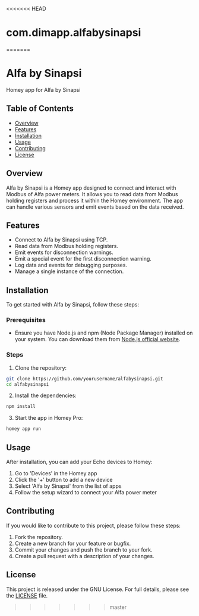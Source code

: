 <<<<<<< HEAD
# com.dimapp.alfabysinapsi
=======
# Alfa by Sinapsi

Homey app for Alfa by Sinapsi

## Table of Contents

- [Overview](#overview)
- [Features](#features)
- [Installation](#installation)
- [Usage](#usage)
- [Contributing](#contributing)
- [License](#license)

## Overview

Alfa by Sinapsi is a Homey app designed to connect and interact with Modbus of Alfa power meters. It allows you to read data from Modbus holding registers and process it within the Homey environment. The app can handle various sensors and emit events based on the data received.

## Features

- Connect to Alfa by Sinapsi using TCP.
- Read data from Modbus holding registers.
- Emit events for disconnection warnings.
- Emit a special event for the first disconnection warning.
- Log data and events for debugging purposes.
- Manage a single instance of the connection.

## Installation

To get started with Alfa by Sinapsi, follow these steps:

### Prerequisites

- Ensure you have Node.js and npm (Node Package Manager) installed on your system. You can download them from [Node.js official website](https://nodejs.org/).

### Steps

1. Clone the repository:
```sh
git clone https://github.com/yourusername/alfabysinapsi.git
cd alfabysinapsi
```

2. Install the dependencies:
```sh
npm install
```

3. Start the app in Homey Pro:
```sh
homey app run
```

## Usage

After installation, you can add your Echo devices to Homey:

1. Go to 'Devices' in the Homey app
2. Click the '+' button to add a new device
3. Select 'Alfa by Sinapsi' from the list of apps
4. Follow the setup wizard to connect your Alfa power meter

## Contributing

If you would like to contribute to this project, please follow these steps:

1. Fork the repository.
2. Create a new branch for your feature or bugfix.
3. Commit your changes and push the branch to your fork.
4. Create a pull request with a description of your changes.

## License

This project is released under the GNU License. For full details, please see the [LICENSE](LICENSE) file.
>>>>>>> master
